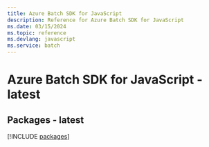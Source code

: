 ```yaml
---
title: Azure Batch SDK for JavaScript
description: Reference for Azure Batch SDK for JavaScript
ms.date: 03/15/2024
ms.topic: reference
ms.devlang: javascript
ms.service: batch
---
```

# Azure Batch SDK for JavaScript - latest
## Packages - latest
[!INCLUDE [packages](batch-index.md)]